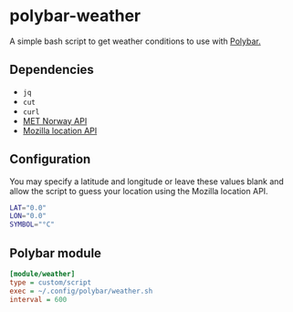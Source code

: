 # polybar-weather
A simple bash script to get weather conditions to use with [Polybar.](https://github.com/polybar/polybar)

## Dependencies

* `jq`
* `cut`
* `curl`
* [MET Norway API](https://api.met.no/)
* [Mozilla location API](https://location.services.mozilla.com/)

## Configuration

You may specify a latitude and longitude or leave these values blank and allow the script to guess your location using the Mozilla location API.

```sh
LAT="0.0"
LON="0.0"
SYMBOL="°C"
```

## Polybar module
```ini
[module/weather]
type = custom/script
exec = ~/.config/polybar/weather.sh
interval = 600
```

